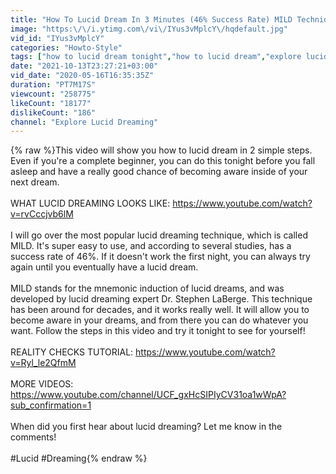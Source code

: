 ```yaml
---
title: "How To Lucid Dream In 3 Minutes (46% Success Rate) MILD Technique For Beginners"
image: "https:\/\/i.ytimg.com\/vi\/IYus3vMplcY\/hqdefault.jpg"
vid_id: "IYus3vMplcY"
categories: "Howto-Style"
tags: ["how to lucid dream tonight","how to lucid dream","explore lucid dreaming"]
date: "2021-10-13T23:27:21+03:00"
vid_date: "2020-05-16T16:35:35Z"
duration: "PT7M17S"
viewcount: "258775"
likeCount: "18177"
dislikeCount: "186"
channel: "Explore Lucid Dreaming"
---
```

{% raw %}This video will show you how to lucid dream in 2 simple steps. Even if you're a complete beginner, you can do this tonight before you fall asleep and have a really good chance of becoming aware inside of your next dream.<br /><br />WHAT LUCID DREAMING LOOKS LIKE: <a rel="nofollow" target="blank" href="https://www.youtube.com/watch?v=rvCccjvb6lM">https://www.youtube.com/watch?v=rvCccjvb6lM</a><br /><br />I will go over the most popular lucid dreaming technique, which is called MILD. It's super easy to use, and according to several studies, has a success rate of 46%. If it doesn't work the first night, you can always try again until you eventually have a lucid dream.<br /><br />MILD stands for the mnemonic induction of lucid dreams, and was developed by lucid dreaming expert Dr. Stephen LaBerge. This technique has been around for decades, and it works really well. It will allow you to become aware in your dreams, and from there you can do whatever you want. Follow the steps in this video and try it tonight to see for yourself!<br /><br />REALITY CHECKS TUTORIAL: <a rel="nofollow" target="blank" href="https://www.youtube.com/watch?v=Ryl_le2QfmM">https://www.youtube.com/watch?v=Ryl_le2QfmM</a><br /><br />MORE VIDEOS: <a rel="nofollow" target="blank" href="https://www.youtube.com/channel/UCF_gxHcSIPIyCV31oa1wWpA?sub_confirmation=1">https://www.youtube.com/channel/UCF_gxHcSIPIyCV31oa1wWpA?sub_confirmation=1</a><br /><br />When did you first hear about lucid dreaming? Let me know in the comments!<br /><br />#Lucid #Dreaming{% endraw %}
